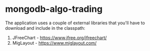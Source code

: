 # mongodb-algo-trading
 
The application uses a couple of external libraries that you'll have to download and include in the classpath:

 1. JFreeChart - https://www.jfree.org/jfreechart/
 2. MigLayout - https://www.miglayout.com/

